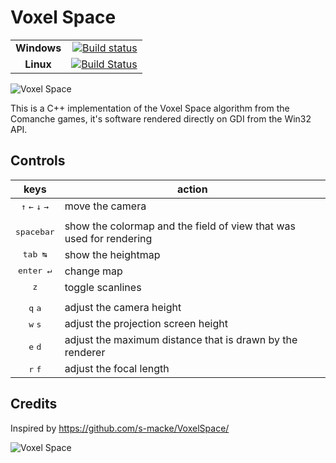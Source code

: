 Voxel Space
===========
|  |  |
|:-----:|-------:|
| **Windows** | [![Build status](https://ci.appveyor.com/api/projects/status/pqqgiy1cd0e77i4d?svg=true)](https://ci.appveyor.com/project/mcsalgado/voxel-space) |
| **Linux** | [![Build Status](https://travis-ci.org/mcsalgado/voxel_space.svg?branch=master)](https://travis-ci.org/mcsalgado/voxel_space) |

![Voxel Space](https://i.imgur.com/CEvbciO.jpg)

This is a C++ implementation of the Voxel Space algorithm from the Comanche games, it's software rendered directly on GDI from the Win32 API.

## Controls
| keys | action |
|:----:|--------|
| <kbd>↑</kbd> <kbd>←</kbd> <kbd>↓</kbd> <kbd>→</kbd> | move the camera |
| | |
| <kbd>spacebar</kbd> | show the colormap and the field of view that was used for rendering |
| <kbd>tab ↹</kbd> | show the heightmap |
| <kbd>enter ↵</kbd> | change map |
| <kbd>z</kbd> | toggle scanlines |
| | |
| <kbd>q</kbd> <kbd>a | adjust the camera height |
| <kbd>w</kbd> <kbd>s | adjust the projection screen height |
| <kbd>e</kbd> <kbd>d | adjust the maximum distance that is drawn by the renderer |
| <kbd>r</kbd> <kbd>f | adjust the focal length |

## Credits

Inspired by https://github.com/s-macke/VoxelSpace/

![Voxel Space](https://i.imgur.com/5Fb4qfR.jpg)
